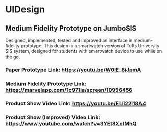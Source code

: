 # UIDesign
## Medium Fidelity Prototype on JumboSIS
Designed, implemented, tested and improved an interface in medium-fidelity prototype.
This design is a smartwatch version of  Tufts University SIS system, designed for students with smartwatch device to use while on the go.
### Paper Prototype Link: https://youtu.be/W0IE_8iJpmA
### Medium Fidelity Prototype Link: https://marvelapp.com/1c971ia/screen/10956456
### Product Show Video Link: https://youtu.be/ELli22l18A4
### Product Show (Improved) Video Link: https://www.youtube.com/watch?v=3YEt8XotMhQ
